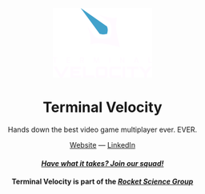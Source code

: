 <p align="center">
<img src="https://github.com/terminalvelocitygg/.github/blob/main/profile/logo.png" height="140">
</p>

<h1 align="center">
Terminal Velocity
</h1>
<p align="center">
Hands down the best video game multiplayer ever. EVER.
</p>

<div align="center">
  <a href="https://www.terminalvelocity.gg">Website</a> —
  <a href="https://www.linkedin.com/company/terminalvelocitygg">LinkedIn</a>
</div>
<h4 align="center"><a href="https://www.rocketscience.gg/careers"><i>Have what it takes? Join our squad!</i></a></h4>
<h4 align="center">Terminal Velocity is part of the <a href="https://www.rocketscience.gg"><i>Rocket Science Group</i></a></h4>
